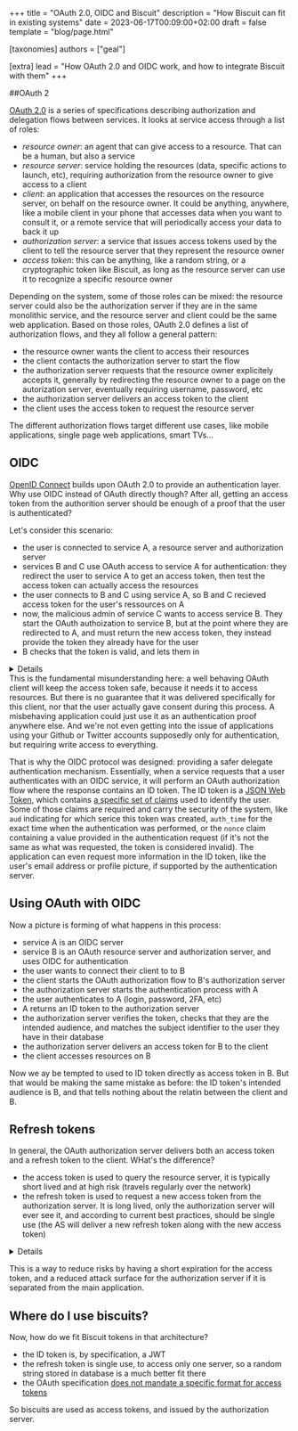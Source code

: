 +++
title = "OAuth 2.0, OIDC and Biscuit"
description = "How Biscuit can fit in existing systems"
date = 2023-06-17T00:09:00+02:00
draft = false
template = "blog/page.html"

[taxonomies]
authors = ["geal"]

[extra]
lead = "How OAuth 2.0 and OIDC work, and how to integrate Biscuit with them"
+++

##OAuth 2

[OAuth 2.0](https://oauth.net/2/) is a series of specifications describing authorization and delegation flows between services. It looks at service access through a list of roles:
* *resource owner*: an agent that can give access to a resource. That can be a human, but also a service
* *resource server*: service holding the resources (data, specific actions to launch, etc), requiring authorization from the resource owner to give access to a client
* *client*: an application that accesses the resources on the resource server, on behalf on the resource owner. It could be anything, anywhere, like a mobile client in your phone that accesses data when you want to consult it, or a remote service that will periodically access your data to back it up
* *authorization server*: a service that issues access tokens used by the client to tell the resource server that they represent the resource owner
* *access token*: this can be anything, like a random string, or a cryptographic token like Biscuit, as long as the resource server can use it to recognize a specific resource owner

Depending on the system, some of those roles can be mixed: the resource server could also be the authorization server if they are in the same monolithic service, and the resource server and client could be the same web application.
Based on those roles, OAuth 2.0 defines a list of authorization flows, and they all follow a general pattern:
* the resource owner wants the client to access their resources
* the client contacts the authorization server to start the flow
* the authorization server requests that the resource owner explicitely accepts it, generally by redirecting the resource owner to a page on the autorization server, eventually requiring username, password, etc
* the authorization server delivers an access token to the client
* the client uses the access token to request the resource server

The different authorization flows target different use cases, like mobile applications, single page web applications, smart TVs...

## OIDC

[OpenID Connect](https://openid.net/connect/) builds upon OAuth 2.0 to provide an authentication layer. Why use OIDC instead of OAuth directly though? After all, getting an access token from the authorition server should be enough of a proof that the user is authenticated?

Let's consider this scenario:
* the user is connected to service A, a resource server and authorization server
* services B and C use OAuth access to service A for authentication: they redirect the user to service A to get an access token, then test the access token can actually access the resources
* the user connects to B and C using service A, so B and C recieved access token for the user's ressources on A
* now, the malicious admin of service C wants to access service B. They start the OAuth authoization to service B, but at the point where they are redirected to A, and must return the new access token, they instead provide the token they already have for the user
* B checks that the token is valid, and lets them in

<details>
For people who like to understand a bit more, this is one of the reasons the OAuth implicit flow is deprecated, that scenario wouldn't work under the authorization code flow
</details>
This is the fundamental misunderstanding here: a well behaving OAuth client will keep the access token safe, because it needs it to access resources. But there is no guarantee that it was delivered specifically for this client, nor that the user actually gave consent during this process. A misbehaving application could just use it as an authentication proof anywhere else. And we're not even getting into the issue of applications using your Github or Twitter accounts supposedly only for authentication, but requiring write access to everything.

That is why the OIDC protocol was designed: providing a safer delegate authentication mechanism. Essentially, when a service requests that a user authenticates with an OIDC service, it will perform an OAuth authorization flow where the response contains an ID token. The ID token is a [JSON Web Token](https://datatracker.ietf.org/doc/html/rfc7519), which contains [a specific set of claims](https://openid.net/specs/openid-connect-core-1_0.html#IDToken) used to identify the user. Some of those claims are required and carry the security of the system, like `aud` indicating for which serice this token was created, `auth_time` for the exact time when the authentication was performed, or the `nonce` claim containing a value provided in the authentication request (if it's not the same as what was requested, the token is considered invalid).
The application can even request more information in the ID token, like the user's email address or profile picture, if supported by the authentication server.

## Using OAuth with OIDC

Now a picture is forming of what happens in this process:
* service A is an OIDC server
* service B is an OAuth resource server and authorization server, and uses OIDC for authentication
* the user wants to connect their client to to B
* the client starts the OAuth authorization flow to B's authorization server
* the authorization server starts the authentication process with A
* the user authenticates to A (login, password, 2FA, etc)
* A returns an ID token to the authorization server
* the authorization server verifies the token, checks that they are the intended audience, and matches the subject identifier to the user they have in their database
* the authorization server delivers an access token for B to the client
* the client accesses resources on B

Now we ay be tempted to used to ID token directly as access token in B. But that would be making the same mistake as before: the ID token's intended audience is B, and that tells nothing about the relatin between the client and B.

## Refresh tokens

In general, the OAuth authorization server delivers both an access token and a refresh token to the client. WHat's the difference?
* the access token is used to query the resource server, it is typically short lived and at high risk (travels regularly over the network)
* the refresh token is used to request a new access token from the authorization server. It is long lived, only the authorization server will ever see it, and according to current best practices, should be single use (the AS will deliver a new refresh token along with the new access token)

<details>
Making the refresh token single use gives a neat property: you can detect if it was stolen. If the attacker steals the refresh token and uses it to get a new access token, at some point the user will try to use it too to get a new access token. So if it is used twice, you know one of these uses is malicious, and that's when you raise an alert and [revoke all the tokens for this user](https://www.biscuitsec.org/docs/guides/revocation/).
</details>

This is a way to reduce risks by having a short expiration for the access token, and a reduced attack surface for the authorization server if it is separated from the main application.

## Where do I use biscuits?

Now, how do we fit Biscuit tokens in that architecture?
- the ID token is, by specification, a JWT
- the refresh token is single use, to access only one server, so a random string stored in database is a much better fit there
- the OAuth specification [does not mandate a specific format for access tokens](https://datatracker.ietf.org/doc/html/rfc6749#section-1.4)

So biscuits are used as access tokens, and issued by the authorization server.
